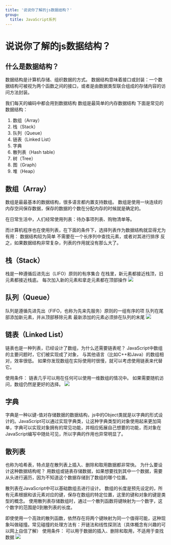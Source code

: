 ```yaml
---
title: '说说你了解的js数据结构？'
group:
  title: JavaScript系列
---
```


# 说说你了解的js数据结构？

## 什么是数据结构？
数据结构是计算机存储、组织数据的方式。
数据结构意味着接口或封装：一个数据结构可被视为两个函数之间的接口，或者是由数据类型联合组成的存储内容的访问方法封装。

我们每天的编码中都会用到数据结构
数组是最简单的内存数据结构
下面是常见的数据结构：
1. 数组（Array）
2. 栈（Stack）
3. 队列（Queue）
4. 链表（Linked List）
5. 字典
6. 散列表（Hash table）
7. 树（Tree）
8. 图（Graph）
9. 堆（Heap）



## 数组（Array）
数组是最最基本的数据结构，很多语言都内置支持数组。
数组是使用一块连续的内存空间保存数据，保存的数据的个数在分配内存的时候就是确定的。

在日常生活中，人们经常使用列表：待办事项列表、购物清单等。

而计算机程序也在使用列表，在下面的条件下，选择列表作为数据结构就显得尤为有用：
数据结构较为简单
不需要在一个长序列中查找元素，或者对其进行排序
反之，如果数据结构非常复杂，列表的作用就没有那么大了。


## 栈（Stack）
栈是一种遵循后进先出（LIFO）原则的有序集合
在栈里，新元素都接近栈顶，旧元素都接近栈底。
每次加入新的元素和拿走元素都在顶部操作
![](https://upload-images.jianshu.io/upload_images/13253432-ddcb884374470d2c?imageMogr2/auto-orient/strip|imageView2/2/format/webp)


## 队列（Queue）
队列是遵循先进先出（FIFO，也称为先来先服务）原则的一组有序的项
队列在尾部添加新元素，并从顶部移除元素
最新添加的元素必须排在队列的末尾
![](https://upload-images.jianshu.io/upload_images/13253432-55ad7c7db40d3796?imageMogr2/auto-orient/strip|imageView2/2/format/webp)


## 链表（Linked List）
链表也是一种列表，已经设计了数组，为什么还需要链表呢？
JavaScript中数组的主要问题时，它们被实现成了对象，
与其他语言（比如C++和Java）的数组相对，效率很低。
如果你发现数组在实际使用时很慢，就可以考虑使用链表来代替它。

使用条件：
链表几乎可以用在任何可以使用一维数组的情况中。
如果需要随机访问，数组仍然是更好的选择。
![](https://raw.githubusercontent.com/zoro-web/blog/master/img/lian.jpg)

## 字典
字典是一种以键-值对存储数据的数据结构，js中的Object类就是以字典的形式设计的。JavaScript可以通过实现字典类，让这种字典类型的对象使用起来更加简单，字典可以实现对象拥有的常见功能，并相应拓展自己想要的功能，而对象在JavaScript编写中随处可见，所以字典的作用也异常明显了。


## 散列表
也称为哈希表，特点是在散列表上插入、删除和取用数据都非常快。
为什么要设计这种数据结构呢？
用数组或链表存储数据，如果想要找到其中一个数据，需要从头进行遍历，因为不知道这个数据存储到了数组的哪个位置。

散列表在JavaScript中可以基础数组去进行设计。
数组的长度是预先设定的，所有元素根据和该元素对应的键，保存在数组的特定位置，这里的键和对象的键是类型的概念。
使用散列表存储数组时，通过一个散列函数将键映射为一个数字，这个数字的范围是0到散列表的长度。

即使使用一个高效的散列函数，依然存在将两个键映射为同一个值得可能，这种现象叫做碰撞。常见碰撞的处理方法有：开链法和线性探测法（具体概念有兴趣的可以网上自信了解）
使用条件：
可以用于数据的插入、删除和取用，不适用于查找数据
![](https://raw.githubusercontent.com/zoro-web/blog/master/img/%E5%BE%AE%E4%BF%A1%E5%9B%BE%E7%89%87_20170820211406.png)


